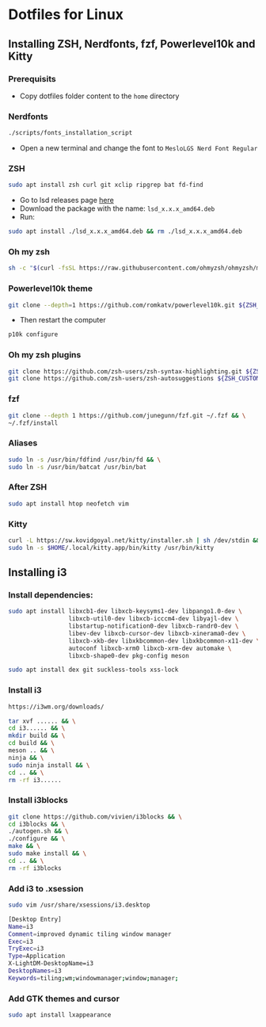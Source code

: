 # Dotfiles for Linux

## Installing ZSH, Nerdfonts, fzf, Powerlevel10k and Kitty

### Prerequisits

* Copy dotfiles folder content to the `home` directory

### Nerdfonts

```bash
./scripts/fonts_installation_script
```

* Open a new terminal and change the font to `MesloLGS Nerd Font Regular`

### ZSH

```bash
sudo apt install zsh curl git xclip ripgrep bat fd-find
```

* Go to lsd releases page [here](https://github.com/lsd-rs/lsd/releases)
* Download the package with the name: `lsd_x.x.x_amd64.deb`
* Run:

```bash
sudo apt install ./lsd_x.x.x_amd64.deb && rm ./lsd_x.x.x_amd64.deb
```

### Oh my zsh

```bash
sh -c "$(curl -fsSL https://raw.githubusercontent.com/ohmyzsh/ohmyzsh/master/tools/install.sh)"
```

### Powerlevel10k theme

```bash
git clone --depth=1 https://github.com/romkatv/powerlevel10k.git ${ZSH_CUSTOM:-$HOME/.oh-my-zsh/custom}/themes/powerlevel10k
```

* Then restart the computer

```bash
p10k configure
```

###  Oh my zsh plugins

```bash
git clone https://github.com/zsh-users/zsh-syntax-highlighting.git ${ZSH_CUSTOM:-~/.oh-my-zsh/custom}/plugins/zsh-syntax-highlighting && \
git clone https://github.com/zsh-users/zsh-autosuggestions ${ZSH_CUSTOM:-~/.oh-my-zsh/custom}/plugins/zsh-autosuggestions
```

###  fzf

```bash
git clone --depth 1 https://github.com/junegunn/fzf.git ~/.fzf && \
~/.fzf/install
```

### Aliases

```bash
sudo ln -s /usr/bin/fdfind /usr/bin/fd && \
sudo ln -s /usr/bin/batcat /usr/bin/bat
```

### After ZSH

```bash
sudo apt install htop neofetch vim
```

### Kitty

```bash
curl -L https://sw.kovidgoyal.net/kitty/installer.sh | sh /dev/stdin && \
sudo ln -s $HOME/.local/kitty.app/bin/kitty /usr/bin/kitty
```

## Installing i3

### Install dependencies:

```bash
sudo apt install libxcb1-dev libxcb-keysyms1-dev libpango1.0-dev \
                 libxcb-util0-dev libxcb-icccm4-dev libyajl-dev \
                 libstartup-notification0-dev libxcb-randr0-dev \
                 libev-dev libxcb-cursor-dev libxcb-xinerama0-dev \
                 libxcb-xkb-dev libxkbcommon-dev libxkbcommon-x11-dev \
                 autoconf libxcb-xrm0 libxcb-xrm-dev automake \
                 libxcb-shape0-dev pkg-config meson
```

```bash
sudo apt install dex git suckless-tools xss-lock
```

### Install i3

```bash
https://i3wm.org/downloads/
```

```bash
tar xvf ...... && \
cd i3...... && \
mkdir build && \
cd build && \
meson .. && \
ninja && \
sudo ninja install && \
cd .. && \
rm -rf i3......
```

### Install i3blocks

```bash
git clone https://github.com/vivien/i3blocks && \
cd i3blocks && \
./autogen.sh && \
./configure && \
make && \
sudo make install && \
cd .. && \
rm -rf i3blocks
```

###  Add i3 to .xsession

```bash
sudo vim /usr/share/xsessions/i3.desktop
```

```bash
[Desktop Entry]
Name=i3
Comment=improved dynamic tiling window manager
Exec=i3
TryExec=i3
Type=Application
X-LightDM-DesktopName=i3
DesktopNames=i3
Keywords=tiling;wm;windowmanager;window;manager;
```

### Add GTK themes and cursor

```bash
sudo apt install lxappearance
```

